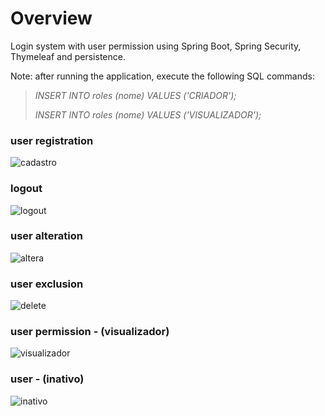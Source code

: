 # Overview

Login system with user permission using Spring Boot, Spring Security, Thymeleaf and persistence.

Note: after running the application, execute the following SQL commands:
> 
> _INSERT INTO roles (nome) VALUES ('CRIADOR');_
> 
> _INSERT INTO roles (nome) VALUES ('VISUALIZADOR');_


### user registration

![cadastro](https://user-images.githubusercontent.com/56695817/178017322-11906917-20b3-4169-b737-c72559164cb0.gif)


### logout

![logout](https://user-images.githubusercontent.com/56695817/178019075-583745cb-8446-44e0-b13e-c1010595e91b.gif)


### user alteration

![altera](https://user-images.githubusercontent.com/56695817/178017649-273b5adc-03d5-4a36-8841-50fb9a8feec0.gif)

### user exclusion

![delete](https://user-images.githubusercontent.com/56695817/178017768-cf359f51-722c-4d6d-8baf-1c1717df61e2.gif)


### user permission - (visualizador)

![visualizador](https://user-images.githubusercontent.com/56695817/178017974-398aa5c1-3e83-4f06-984a-3866bc9fe8b2.gif)


### user - (inativo)

![inativo](https://user-images.githubusercontent.com/56695817/178018068-da1b398c-67ab-4f2d-abfd-b1959402c984.gif)




